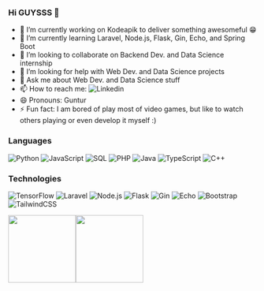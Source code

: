 ### Hi GUYSSS 👋

- 🔭 I’m currently working on Kodeapik to deliver something awesomeful 😁
- 🌱 I’m currently learning Laravel, Node.js, Flask, Gin, Echo, and Spring Boot
- 👯 I’m looking to collaborate on Backend Dev. and Data Science internship
- 🤔 I’m looking for help with Web Dev. and Data Science projects
- 💬 Ask me about Web Dev. and Data Science stuff
- 📫 How to reach me: ![Linkedin](https://www.linkedin.com/in/gunturajip/)
- 😄 Pronouns: Guntur
- ⚡ Fun fact: I am bored of play most of video games, but like to watch others playing or even develop it myself :)

### Languages

![Python](https://img.shields.io/badge/-Python-000?&logo=Python)
![JavaScript](https://img.shields.io/badge/-JavaScript-000?&logo=JavaScript)
![SQL](https://img.shields.io/badge/-SQL-000?&logo=MySQL)
![PHP](https://img.shields.io/badge/-PHP-000?&logo=PHP)
![Java](https://img.shields.io/badge/-Java-000?&logo=Java)
![TypeScript](https://img.shields.io/badge/-TypeScript-000?&logo=TypeScript)
![C++](https://img.shields.io/badge/-C++-000?&logo=c%2b%2b&logoColor=00599C)

### Technologies

![TensorFlow](https://img.shields.io/badge/-TensorFlow-000?&logo=TensorFlow)
![Laravel](https://img.shields.io/badge/-Laravel-000?&logo=Laravel)
![Node.js](https://img.shields.io/badge/-Node.js-000?&logo=node.js)
![Flask](https://img.shields.io/badge/-Flask-000?&logo=Flask)
![Gin](https://img.shields.io/badge/-Gin-000?&logo=Gin)
![Echo](https://img.shields.io/badge/-Echo-000?&logo=Echo)
![Bootstrap](https://img.shields.io/badge/-Bootstrap-000?&logo=Bootstrap)
![TailwindCSS](https://img.shields.io/badge/-TailwindCSS-000?&logo=TailwindCSS)

<a href="https://gunturajip.github.io/portfolio/"><img height="137px" src="https://github-readme-stats.vercel.app/api?username=gunturajip&hide_title=true&hide_border=true&show_icons=true&include_all_commits=true&count_private=true&line_height=21&text_color=000&icon_color=000&bg_color=0,ea6161,ffc64d,fffc4d,52fa5a&theme=graywhite" /><!-- wi*quL3fcV --><img height="137px" src="https://github-readme-stats.vercel.app/api/top-langs/?username=gunturajip&hide=html&hide_title=true&hide_border=true&layout=compact&langs_count=6&exclude_repo=comp426,Redventures-Movie-Quotes&text_color=000&icon_color=fff&bg_color=0,52fa5a,4dfcff,c64dff&theme=graywhite" /></a>
